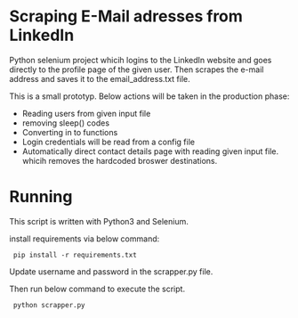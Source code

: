 # Scraping E-Mail adresses from LinkedIn

Python selenium project whicih logins to the LinkedIn website and goes directly to the profile page of the given user. Then scrapes the e-mail address and saves it to the email_address.txt file.

This is a small prototyp. Below actions will be taken in the production phase:

* Reading users from given input file
* removing sleep() codes
* Converting in to functions
* Login credentials will be read from a config file
* Automatically direct contact details page with reading given input file. whicih removes the hardcoded broswer destinations.

# Running
This script is written with Python3 and Selenium.

install requirements via below command:

```shell
 pip install -r requirements.txt
```

Update username and password in the scrapper.py file.

Then run below command to execute the script.
```shell
 python scrapper.py
```
